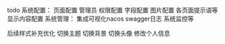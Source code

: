 
todo
系统配置：
页面配置
管理员
权限配置
字段配置
图片配置
各页面提示语等显示内容配置
系统管理：
集成可视化nacos
swagger日志
系统监控等

后续样式补充优化
切换主题
切换背景
切换头像 修改个人信息



